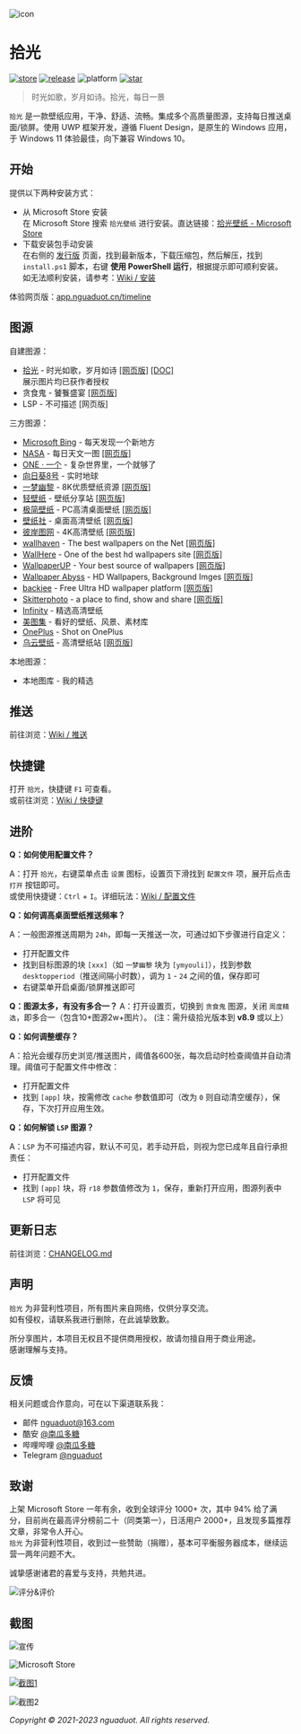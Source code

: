 ![icon](./sample/icon.png)

# 拾光

[![store](https://img.shields.io/badge/microsoft%20store-v8.9-brightgreen)](https://www.microsoft.com/store/apps/9N7VHQ989BB7)
[![release](https://img.shields.io/badge/release-v8.9.230204-blue)](https://gitee.com/nguaduot/timeline/releases)
![platform](https://img.shields.io/badge/platform-Windows%2011%20%26%2010-lightgrey)
[![star](https://gitee.com/nguaduot/timeline/badge/star.svg?theme=dark)](https://gitee.com/nguaduot/timeline)

> 时光如歌，岁月如诗。拾光，每日一景

`拾光` 是一款壁纸应用，干净、舒适、流畅。集成多个高质量图源，支持每日推送桌面/锁屏。使用 UWP 框架开发，遵循 Fluent Design，是原生的 Windows 应用，于 Windows 11 体验最佳，向下兼容 Windows 10。

## 开始

提供以下两种安装方式：

+ 从 Microsoft Store 安装  
  在 Microsoft Store 搜索 `拾光壁纸` 进行安装。直达链接：[拾光壁纸 - Microsoft Store](https://www.microsoft.com/store/apps/9N7VHQ989BB7)
+ 下载安装包手动安装    
  在右侧的 [发行版](https://gitee.com/nguaduot/timeline/releases) 页面，找到最新版本，下载压缩包，然后解压，找到 `install.ps1` 脚本，右键 **使用 PowerShell 运行**，根据提示即可顺利安装。  
  如无法顺利安装，请参考：[Wiki / 安装](https://gitee.com/nguaduot/timeline/wikis/%E5%AE%89%E8%A3%85)

体验网页版：[app.nguaduot.cn/timeline](https：//app.nguaduot.cn/timeline)

## 图源

自建图源：
+ [拾光](https://api.nguaduot.cn/timeline/doc) - 时光如歌，岁月如诗 [[网页版]](https://api.nguaduot.cn/timeline/demo) [[DOC]](https://api.nguaduot.cn/timeline/doc)  
  展示图片均已获作者授权
+ 贪食鬼 - 饕餮盛宴 [[网页版]](https://api.nguaduot.cn/glutton/demo)
+ LSP - 不可描述 [网页版]

三方图源：
+ [Microsoft Bing](https://cn.bing.com) - 每天发现一个新地方
+ [NASA](https://apod.nasa.gov/apod) - 每日天文一图 [[网页版]](https://api.nguaduot.cn/nasa/demo)
+ [ONE · 一个](http://m.wufazhuce.com/one) - 复杂世界里，一个就够了
+ [向日葵8号](https://himawari.asia/) - 实时地球
+ [一梦幽黎](https://www.ymyouli.com) - 8K优质壁纸资源 [[网页版]](https://api.nguaduot.cn/ymyouli/demo)
+ [轻壁纸](https://qingbizhi.com/) - 壁纸分享站 [[网页版]](https://api.nguaduot.cn/qingbz/demo)
+ [极简壁纸](https://bz.zzzmh.cn/index) - PC高清桌面壁纸 [[网页版]](https://api.nguaduot.cn/zzzmh/demo)
+ [壁纸社](https://www.toopic.cn/dnbz) - 桌面高清壁纸 [[网页版]](https://api.nguaduot.cn/toopic/demo)
+ [彼岸图网](https://pic.netbian.com/) - 4K高清壁纸 [[网页版]](https://api.nguaduot.cn/netbian/demo)
+ [wallhaven](https://wallhaven.cc/) - The best wallpapers on the Net [[网页版]](https://api.nguaduot.cn/wallhaven/demo)
+ [WallHere](https://wallhere.com) - One of the best hd wallpapers site [[网页版]](https://api.nguaduot.cn/wallhere/demo)
+ [WallpaperUP](https://www.wallpaperup.com) - Your best source of wallpapers [[网页版]](https://api.nguaduot.cn/wallpaperup/demo)
+ [Wallpaper Abyss](https://wall.alphacoders.com/) - HD Wallpapers, Background Imges [[网页版]](https://api.nguaduot.cn/abyss/demo)
+ [backiee](https://backiee.com/) - Free Ultra HD wallpaper platform [[网页版]](https://api.nguaduot.cn/backiee/demo)
+ [Skitterphoto](https://skitterphoto.com/) - a place to find, show and share [[网页版]](https://api.nguaduot.cn/skitter/demo)
+ [Infinity](https://www.infinitytab.com/) - 精选高清壁纸
+ [美图集](https://photo.ihansen.org/) - 看好的壁纸、风景、素材库
+ [OnePlus](https://photos.oneplus.com) - Shot on OnePlus
+ [乌云壁纸](https://www.obzhi.com) - 高清壁纸站 [[网页版]](https://api.nguaduot.cn/obzhi/demo)

本地图源：
+ 本地图库 - 我的精选

## 推送

前往浏览：[Wiki / 推送](https://gitee.com/nguaduot/timeline/wikis/%E6%8E%A8%E9%80%81)

## 快捷键

打开 `拾光`，快捷键 `F1` 可查看。  
或前往浏览：[Wiki / 快捷键](https://gitee.com/nguaduot/timeline/wikis/%E5%BF%AB%E6%8D%B7%E9%94%AE)

## 进阶

**Q：如何使用配置文件？**

A：打开 `拾光`，右键菜单点击 `设置` 图标，设置页下滑找到 `配置文件` 项，展开后点击 `打开` 按钮即可。  
或使用快捷键：`Ctrl` + `I`。详细玩法：[Wiki / 配置文件](https://gitee.com/nguaduot/timeline/wikis/%E9%85%8D%E7%BD%AE%E6%96%87%E4%BB%B6)

**Q：如何调高桌面壁纸推送频率？**

A：一般图源推送周期为 `24h`，即每一天推送一次，可通过如下步骤进行自定义：
+ 打开配置文件
+ 找到目标图源的块 `[xxx]`（如 `一梦幽黎` 块为 `[ymyouli]`），找到参数 `desktopperiod`（推送间隔小时数），调为 `1` - `24` 之间的值，保存即可
+ 右键菜单开启桌面/锁屏推送即可

**Q：图源太多，有没有多合一？**
A：打开设置页，切换到 `贪食鬼` 图源，关闭 `周度精选`，即多合一（包含10+图源2w+图片）。
(注：需升级拾光版本到 **v8.9** 或以上）

**Q：如何调整缓存？**

A：拾光会缓存历史浏览/推送图片，阈值各600张，每次启动时检查阈值并自动清理。阈值可于配置文件中修改：
+ 打开配置文件
+ 找到 `[app]` 块，按需修改 `cache` 参数值即可（改为 `0` 则自动清空缓存），保存，下次打开应用生效。

**Q：如何解锁 `LSP` 图源？**

A：`LSP` 为不可描述内容，默认不可见，若手动开启，则视为您已成年且自行承担责任：
+ 打开配置文件
+ 找到 `[app]` 块，将 `r18` 参数值修改为 `1`，保存，重新打开应用，图源列表中 `LSP` 将可见

## 更新日志

前往浏览：[CHANGELOG.md](./CHANGELOG.md)

## 声明

`拾光` 为非营利性项目，所有图片来自网络，仅供分享交流。  
如有侵权，请联系我进行删除，在此诚挚致歉。

所分享图片，本项目无权且不提供商用授权，故请勿擅自用于商业用途。  
感谢理解与支持。

## 反馈

相关问题或合作意向，可在以下渠道联系我：
+ 邮件 [nguaduot@163.com](mailto:nguaduot@163.com)
+ 酷安 [@南瓜多糖](http://www.coolapk.com/u/474144)
+ 哔哩哔哩 [@南瓜多糖](https://space.bilibili.com/321810619)
+ Telegram [@nguaduot](https://t.me/nguaduot)

## 致谢

上架 Microsoft Store 一年有余，收到全球评分 1000+ 次，其中 94% 给了满分，目前尚在最高评分榜前二十（同类第一），日活用户 2000+，且发现多篇推荐文章，非常令人开心。  
`拾光` 为非营利性项目，收到过一些赞助（捐赠），基本可平衡服务器成本，继续运营一两年问题不大。

诚挚感谢诸君的喜爱与支持，共勉共进。

![评分&评价](./sample/review.jpg)

## 截图

![宣传](./sample/ad.png)

![Microsoft Store](./sample/store.png)

[![截图1](./sample/screenshot02.png)](https://gitee.com/nguaduot/timeline/raw/master/sample/%E6%8B%BE%E5%85%89_%E4%B8%80%E6%A2%A6%E5%B9%BD%E9%BB%8E_ABUIABACGAAgi8DPjwYoiKbruQYwgDw4-Bw.jpg)

![截图2](./sample/向日葵8号.gif)

*Copyright © 2021-2023 nguaduot. All rights reserved.*
